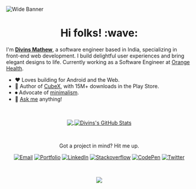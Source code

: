 ![Wide Banner](https://user-images.githubusercontent.com/13608193/152341737-9f3dff3d-277f-4545-95a9-3f39daa6b181.png)

<h1 align='center'>Hi folks! :wave:</h1>

I'm <b>[Divins Mathew](https://divins.dev)</b>, a software engineer based in India, specializing in front-end web development. I build delightful user experiences and bring elegant designs to life. Currently working as a Software Engineer at [Orange Health](https://www.orangehealth.in/).

-   ❤️ Loves building for Android and the Web.
-   📱 Author of [CubeX](https://play.google.com/store/apps/details?id=diozz.cubex), with 15M+ downloads in the Play Store.
-   ⏺ Advocate of [minimalism](https://en.wikipedia.org/wiki/Minimalism#Software_and_UI_design).
-   💬 [Ask me](https://github.com/divinsmathew/divinsmathew/issues) anything!

<br>

<p align="center">
  <a href="https://github.com/divinsmathew">
    <img align="center" src="https://github-readme-stats.vercel.app/api/top-langs/?username=divinsmathew&hide=html,tex&title_color=ffffff&text_color=05fff7&icon_color=05fff7&bg_color=051629&langs_count=3&count_private=true" />
  </a>
  <a href="https://github.com/divinsmathew">
    <img align="center" src="https://github-readme-stats.vercel.app/api?username=divinsmathew&show_icons=true&line_height=27&count_private=true&title_color=05fff7&text_color=abb5d3&icon_color=d1e9ff&bg_color=051629" alt="Divins's GitHub Stats" />
  </a>
</p>

<br>

<p align="center">
  Got a project in mind? Hit me up.
</p>

<p align="center">
  <a title="Email" href="mailto:divinsmathew@gmail.com"><img src="https://user-images.githubusercontent.com/13608193/152429704-1538097c-67d0-4e2c-a6e0-09f820361a70.svg" alt="Email"></a>
  <a title="Portfolio" href="https://divins.dev" target="_blank" rel="noopener noreferrer"><img src="https://user-images.githubusercontent.com/13608193/152426278-0aa6c9ff-de37-4ff1-9808-8a8375a2e959.svg" alt="Portfolio"></a>
  <a title="LinkedIn" href="https://www.linkedin.com/in/divinsmathew" target="_blank" rel="noopener noreferrer"><img src="https://user-images.githubusercontent.com/13608193/152429138-1e479d90-ccf3-403d-aa64-eab40c49bfbc.svg" alt="LinkedIn"></a>
  <a title="Stackoverflow" href="http://stackoverflow.com/u/3201403" target="_blank" rel="noopener noreferrer"><img src="https://user-images.githubusercontent.com/13608193/152432038-7639d678-7690-453c-8e92-20986f1802af.svg" alt="Stackoverflow"></a>
  <a title="CodePen" href="https://codepen.io/divinsmathew" target="_blank" rel="noopener noreferrer"><img src="https://user-images.githubusercontent.com/13608193/152428721-5d8a92fa-8e5f-4aad-bd5a-8c9ac180fd4f.svg" alt="CodePen"></a>
  <a title="Twitter" href="https://twitter.com/divinsmathew" target="_blank" rel="noopener noreferrer"><img src="https://user-images.githubusercontent.com/13608193/152432626-338d2e08-ae84-4afc-800a-4932f74114e7.svg" alt="Twitter"></a>
</p>

<br>

<p align="center">
  <img src="https://visitor-badge.laobi.icu/badge?page_id=divinsmathew">
</p>
